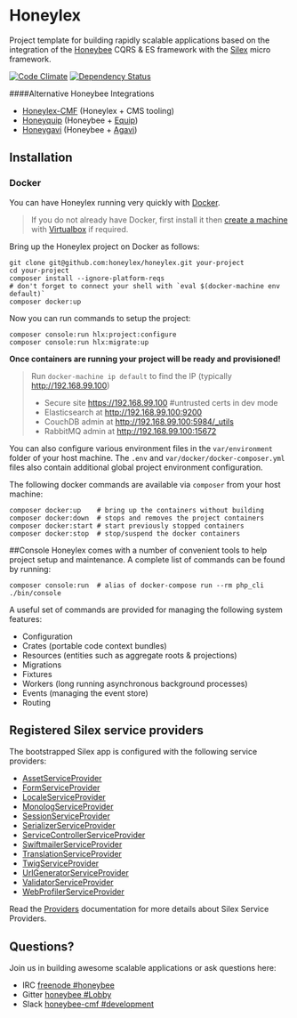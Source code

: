 # Honeylex

Project template for building rapidly scalable applications based on the integration of the [Honeybee][Honeybee] CQRS & ES framework with the [Silex][Silex] micro framework.

[![Code Climate](https://codeclimate.com/github/honeylex/honeylex/badges/gpa.svg)](https://codeclimate.com/github/honeylex/honeylex)
[![Dependency Status](https://www.versioneye.com/user/projects/579b94f7aa78d500469f9701/badge.svg?style=flat)](https://www.versioneye.com/user/projects/579b94f7aa78d500469f9701)

####Alternative Honeybee Integrations
 - [Honeylex-CMF](https://github.com/honeylex/honeylex-cmf) (Honeylex + CMS tooling)
 - [Honeyquip](https://github.com/honeyquip/honeyquip) (Honeybee + [Equip](https://github.com/equip/framework))
 - [Honeygavi](https://github.com/honeybee/honeybee-agavi-cmf-project) (Honeybee + [Agavi](https://github.com/agavi/agavi))

## Installation

### Docker

You can have Honeylex running very quickly with [Docker][Docker]. 
> If you do not already have Docker, first install it then [create a machine](https://docs.docker.com/machine/get-started/) with [Virtualbox](https://www.virtualbox.org/) if required.

Bring up the Honeylex project on Docker as follows:
```shell
git clone git@github.com:honeylex/honeylex.git your-project
cd your-project
composer install --ignore-platform-reqs
# don't forget to connect your shell with `eval $(docker-machine env default)`
composer docker:up
```

Now you can run commands to setup the project:
```shell
composer console:run hlx:project:configure
composer console:run hlx:migrate:up
```
**Once containers are running your project will be ready and provisioned!**
>Run `docker-machine ip default` to find the IP (typically http://192.168.99.100)
> - Secure site https://192.168.99.100 #untrusted certs in dev mode
> - Elasticsearch at http://192.168.99.100:9200
> - CouchDB admin at http://192.168.99.100:5984/_utils
> - RabbitMQ admin at http://192.168.99.100:15672

You can also configure various environment files in the ```var/environment``` folder of your host machine. The `.env` and `var/docker/docker-composer.yml` files also contain additional global project environment configuration.

The following docker commands are available via `composer` from your host machine:
```shell
composer docker:up    # bring up the containers without building
composer docker:down  # stops and removes the project containers
composer docker:start # start previously stopped containers
composer docker:stop  # stop/suspend the docker containers
```

##Console
Honeylex comes with a number of convenient tools to help project setup and maintenance. A complete list of commands can be found by running:
```shell
composer console:run  # alias of docker-compose run --rm php_cli ./bin/console
```

A useful set of commands are provided for managing the following system features:
 - Configuration
 - Crates (portable code context bundles)
 - Resources (entities such as aggregate roots & projections)
 - Migrations
 - Fixtures
 - Workers (long running asynchronous background processes)
 - Events (managing the event store)
 - Routing

## Registered Silex service providers

The bootstrapped Silex app is configured with the following service providers:

* [AssetServiceProvider][AssetServiceProvider]
* [FormServiceProvider][FormServiceProvider]
* [LocaleServiceProvider][LocaleServiceProvider]
* [MonologServiceProvider][MonologServiceProvider]
* [SessionServiceProvider][SessionServiceProvider]
* [SerializerServiceProvider][SerializerServiceProvider]
* [ServiceControllerServiceProvider][ServiceControllerServiceProvider]
* [SwiftmailerServiceProvider][SwiftmailerServiceProvider]
* [TranslationServiceProvider][TranslationServiceProvider]
* [TwigServiceProvider][TwigServiceProvider]
* [UrlGeneratorServiceProvider][UrlGeneratorServiceProvider]
* [ValidatorServiceProvider][ValidatorServiceProvider]
* [WebProfilerServiceProvider][WebProfilerServiceProvider]

Read the [Providers][Providers] documentation for more details about Silex Service Providers.

## Questions?

Join us in building awesome scalable applications or ask questions here:
 - IRC [freenode #honeybee](http://webchat.freenode.net?randomnick=1&channels=%23honeybee&uio=d4)
 - Gitter [honeybee #Lobby](https://gitter.im/honeybee/Lobby)
 - Slack [honeybee-cmf #development](https://honeybee-cmf.slack.com/messages/development)

[AssetServiceProvider]: http://silex.sensiolabs.org/doc/master/providers/asset.html
[Composer]: http://getcomposer.org/
[Docker]: https://docs.docker.com/engine/installation/
[FormServiceProvider]: http://silex.sensiolabs.org/doc/master/providers/form.html
[Honeybee]: http://github.com/honeybee/honeybee
[LocaleServiceProvider]: http://silex.sensiolabs.org/doc/master/providers/locale.html
[MonologServiceProvider]: http://silex.sensiolabs.org/doc/master/providers/monolog.html
[Providers]: http://silex.sensiolabs.org/doc/master/providers.html
[ServiceControllerServiceProvider]: http://silex.sensiolabs.org/doc/master/providers/service_controller.html
[Silex]: http://silex.sensiolabs.org/doc/master/
[SessionServiceProvider]: http://silex.sensiolabs.org/doc/master/providers/session.html
[SerializerServiceProvider]: http://silex.sensiolabs.org/doc/master/providers/serializer.html
[SwiftmailerServiceProvider]: http://silex.sensiolabs.org/doc/master/providers/swiftmailer.html
[TranslationServiceProvider]: http://silex.sensiolabs.org/doc/master/providers/translation.html
[TwigServiceProvider]: http://silex.sensiolabs.org/doc/master/providers/twig.html
[UrlGeneratorServiceProvider]: http://silex.sensiolabs.org/doc/providers/url_generator.html
[ValidatorServiceProvider]: http://silex.sensiolabs.org/doc/master/providers/validator.html
[WebProfilerServiceProvider]: http://github.com/silexphp/Silex-WebProfiler
